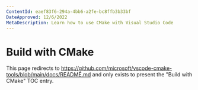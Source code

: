 ```yaml
---
ContentId: eaef83f6-294a-4bb6-a2fe-bc8ffb3b33bf
DateApproved: 12/6/2022
MetaDescription: Learn how to use CMake with Visual Studio Code
---
```

# Build with CMake

This page redirects to https://github.com/microsoft/vscode-cmake-tools/blob/main/docs/README.md and only exists to present the "Build with CMake" TOC entry.
